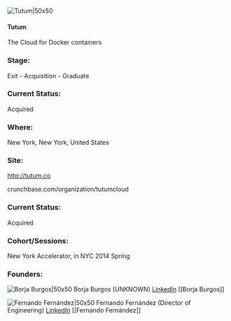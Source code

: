 

![Tutum|50x50](https://apimg.techstars.com/connect/images/image_files/532c/a3f6/c1ea/c352/a600/0003/original/logo-stripe2.jpg)

#### Tutum
The Cloud for Docker containers

### Stage: 
Exit - Acquisition - Graduate 

### Current Status: 
Acquired

### Where:
New York, New York, United States

### Site:
http://tutum.co



crunchbase.com/organization/tutumcloud

### Current Status: 
Acquired

### Cohort/Sessions: 
New York Accelerator, in NYC 2014 Spring

### Founders: 

![Borja Burgos|50x50](https://apimg.techstars.com/connect/images/image_files/532c/a513/7392/c386/df00/0003/original/tutum_borja_burgos.jpg) Borja Burgos (UNKNOWN) [LinkedIn](https://linkedin.com/in/borjaburgos) [[Borja Burgos]]

![Fernando Fernández|50x50](https://apimg.techstars.com/connect/images/image_files/5388/dc00/078b/e1a7/8c00/0001/original/249e71e.jpg) Fernando Fernández (Director of Engineering) [LinkedIn](https://linkedin.com/in/fermayo) [[Fernando Fernández]]


